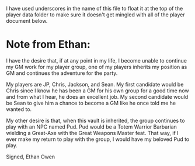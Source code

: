 I have used underscores in the name of this file to float it at the top of the player data folder to make sure it doesn't get mingled with all of the player document below.
# Note from Ethan:
I have the desire that, if at any point in my life, I become unable to continue my GM work for my player group, one of my players inherits my position as GM and continues the adventure for the party.

My players are JP, Chris, Jackson, and Sean. My first candidate would be Chris since I know he has been a GM for his own group for a good time now and from what I hear, he does an excellent job. My second candidate would be Sean to give him a chance to become a GM like he once told me he wanted to. 

My other desire is that, when this vault is inherited, the group continues to play with an NPC named Pud. Pud would be a Totem Warrior Barbarian wielding a Great-Axe with the Great Weapons Master feat. That way, if I ever make my return to play with the group, I would have my beloved Pud to play. 

Signed, Ethan Owen